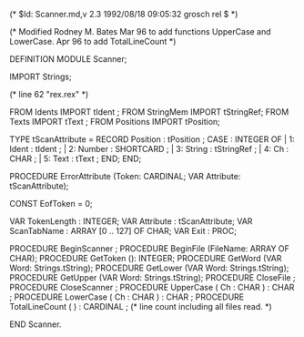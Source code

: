 
(* $Id: Scanner.md,v 2.3 1992/08/18 09:05:32 grosch rel $ *)

(* Modified Rodney M. Bates 
   Mar 96 to add functions UpperCase and LowerCase. 
   Apr 96 to add TotalLineCount 
*)

DEFINITION MODULE Scanner;

IMPORT Strings;

(* line 62 "rex.rex" *)


FROM Idents	IMPORT tIdent	;
FROM StringMem	IMPORT tStringRef;
FROM Texts	IMPORT tText	;
FROM Positions	IMPORT tPosition;

TYPE
   tScanAttribute	= RECORD
	      Position	: tPosition	;
	 CASE : INTEGER OF
	 | 1: Ident	: tIdent	;
	 | 2: Number	: SHORTCARD	;
	 | 3: String	: tStringRef	;
	 | 4: Ch	: CHAR		;
	 | 5: Text	: tText		;
	 END;
      END;

PROCEDURE ErrorAttribute (Token: CARDINAL; VAR Attribute: tScanAttribute);


CONST EofToken	= 0;

VAR TokenLength	: INTEGER;
VAR Attribute	: tScanAttribute;
VAR ScanTabName	: ARRAY [0 .. 127] OF CHAR;
VAR Exit	: PROC;

PROCEDURE BeginScanner	;
PROCEDURE BeginFile	(FileName: ARRAY OF CHAR);
PROCEDURE GetToken	(): INTEGER;
PROCEDURE GetWord	(VAR Word: Strings.tString);
PROCEDURE GetLower	(VAR Word: Strings.tString);
PROCEDURE GetUpper	(VAR Word: Strings.tString);
PROCEDURE CloseFile	;
PROCEDURE CloseScanner	;
PROCEDURE UpperCase ( Ch : CHAR ) : CHAR ; 
PROCEDURE LowerCase ( Ch : CHAR ) : CHAR ; 
PROCEDURE TotalLineCount ( ) : CARDINAL ; 
  (* line count including all files read. *) 

END Scanner.
